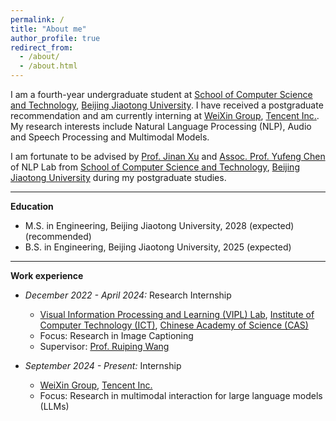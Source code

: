 ```yaml
---
permalink: /
title: "About me"
author_profile: true
redirect_from: 
  - /about/
  - /about.html
---
```


I am a fourth-year undergraduate student at [School of Computer Science and Technology](https://cs.bjtu.edu.cn/), [Beijing Jiaotong University](https://www.bjtu.edu.cn/). I have received a postgraduate recommendation and am currently interning at [WeiXin Group](https://topd.tencent.com/career/company/tencent/WXG), [Tencent Inc.](https://www.tencent.com/en-us/about.html). My research interests include Natural Language Processing (NLP), Audio and Speech Processing and Multimodal Models.

I am fortunate to be advised by [Prof. Jinan Xu](https://faculty.bjtu.edu.cn/8300/) and [Assoc. Prof. Yufeng Chen](https://faculty.bjtu.edu.cn/8754/) of NLP Lab from [School of Computer Science and Technology](https://cs.bjtu.edu.cn/), [Beijing Jiaotong University](https://www.bjtu.edu.cn/) during my postgraduate studies.

---

**Education**

* M.S. in Engineering, Beijing Jiaotong University, 2028 (expected) (recommended)
* B.S. in Engineering, Beijing Jiaotong University, 2025 (expected)

---

**Work experience**

* *December 2022 - April 2024:* Research Internship
  * [Visual Information Processing and Learning (VIPL) Lab](https://vipl.ict.ac.cn/), [Institute of Computer Technology (ICT)](http://www.ict.cas.cn/), [Chinese Academy of Science (CAS)](https://www.cas.cn/)
  * Focus: Research in Image Captioning
  * Supervisor: [Prof. Ruiping Wang](http://www.ict.cas.cn/sourcedb/cn/jssrck/201211/t20121113_3682430.html)

* *September 2024 - Present:* Internship
  * [WeiXin Group](https://topd.tencent.com/career/company/tencent/WXG), [Tencent Inc.](https://www.tencent.com/en-us/about.html)
  * Focus: Research in multimodal interaction for large language models (LLMs)
  